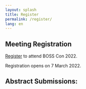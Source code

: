 ```yaml
---
layout: splash
title: Register
permalink: /register/
lang: en
---
```


## Meeting Registration

[Register](https://www.eventbrite.com/e/bioinformatics-and-open-science-skills-conference-2022-tickets-289432679937) to attend BOSS Con 2022. 
 
 Registration opens on 7 March 2022. 

## Abstract Submissions:

<Add a call for abstract submissions>
